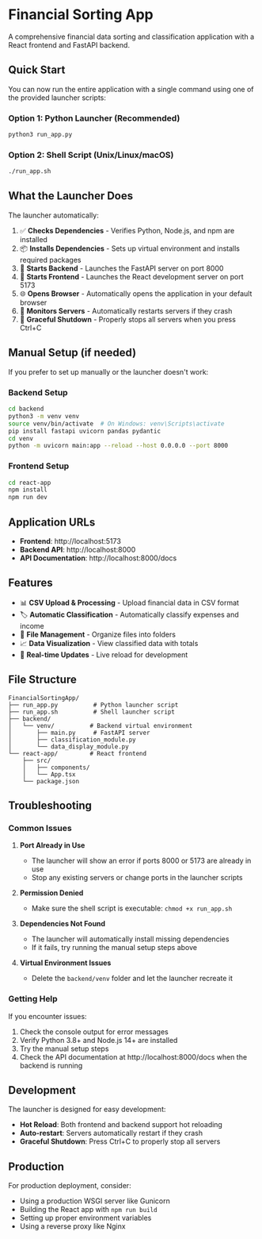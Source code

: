 # Financial Sorting App

A comprehensive financial data sorting and classification application with a React frontend and FastAPI backend.

## Quick Start

You can now run the entire application with a single command using one of the provided launcher scripts:

### Option 1: Python Launcher (Recommended)
```bash
python3 run_app.py
```

### Option 2: Shell Script (Unix/Linux/macOS)
```bash
./run_app.sh
```

## What the Launcher Does

The launcher automatically:

1. ✅ **Checks Dependencies** - Verifies Python, Node.js, and npm are installed
2. 📦 **Installs Dependencies** - Sets up virtual environment and installs required packages
3. 🚀 **Starts Backend** - Launches the FastAPI server on port 8000
4. 🚀 **Starts Frontend** - Launches the React development server on port 5173
5. 🌐 **Opens Browser** - Automatically opens the application in your default browser
6. 🔄 **Monitors Servers** - Automatically restarts servers if they crash
7. 🛑 **Graceful Shutdown** - Properly stops all servers when you press Ctrl+C

## Manual Setup (if needed)

If you prefer to set up manually or the launcher doesn't work:

### Backend Setup
```bash
cd backend
python3 -m venv venv
source venv/bin/activate  # On Windows: venv\Scripts\activate
pip install fastapi uvicorn pandas pydantic
cd venv
python -m uvicorn main:app --reload --host 0.0.0.0 --port 8000
```

### Frontend Setup
```bash
cd react-app
npm install
npm run dev
```

## Application URLs

- **Frontend**: http://localhost:5173
- **Backend API**: http://localhost:8000
- **API Documentation**: http://localhost:8000/docs

## Features

- 📊 **CSV Upload & Processing** - Upload financial data in CSV format
- 🏷️ **Automatic Classification** - Automatically classify expenses and income
- 📁 **File Management** - Organize files into folders
- 📈 **Data Visualization** - View classified data with totals
- 🔄 **Real-time Updates** - Live reload for development

## File Structure

```
FinancialSortingApp/
├── run_app.py          # Python launcher script
├── run_app.sh          # Shell launcher script
├── backend/
│   └── venv/          # Backend virtual environment
│       ├── main.py     # FastAPI server
│       ├── classification_module.py
│       └── data_display_module.py
└── react-app/         # React frontend
    ├── src/
    │   ├── components/
    │   └── App.tsx
    └── package.json
```

## Troubleshooting

### Common Issues

1. **Port Already in Use**
   - The launcher will show an error if ports 8000 or 5173 are already in use
   - Stop any existing servers or change ports in the launcher scripts

2. **Permission Denied**
   - Make sure the shell script is executable: `chmod +x run_app.sh`

3. **Dependencies Not Found**
   - The launcher will automatically install missing dependencies
   - If it fails, try running the manual setup steps above

4. **Virtual Environment Issues**
   - Delete the `backend/venv` folder and let the launcher recreate it

### Getting Help

If you encounter issues:

1. Check the console output for error messages
2. Verify Python 3.8+ and Node.js 14+ are installed
3. Try the manual setup steps
4. Check the API documentation at http://localhost:8000/docs when the backend is running

## Development

The launcher is designed for easy development:

- **Hot Reload**: Both frontend and backend support hot reloading
- **Auto-restart**: Servers automatically restart if they crash
- **Graceful Shutdown**: Press Ctrl+C to properly stop all servers

## Production

For production deployment, consider:

- Using a production WSGI server like Gunicorn
- Building the React app with `npm run build`
- Setting up proper environment variables
- Using a reverse proxy like Nginx 
